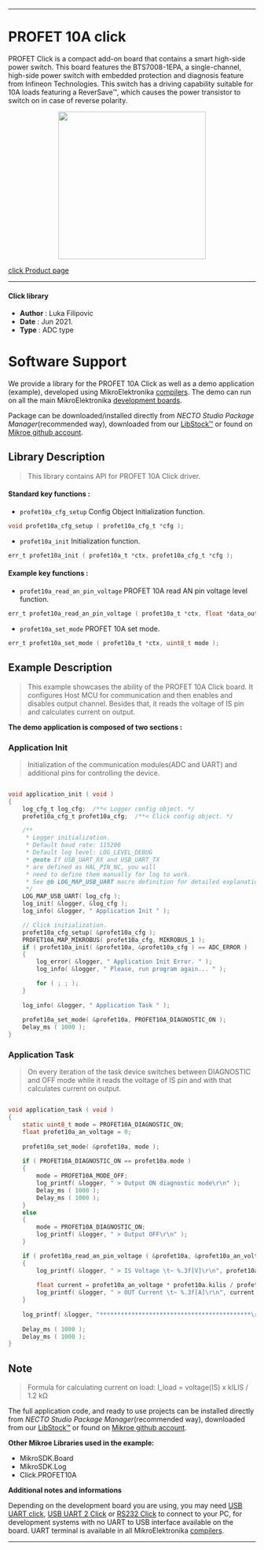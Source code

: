 
---
# PROFET 10A click

PROFET Click is a compact add-on board that contains a smart high-side power switch. This board features the BTS7008-1EPA, a single-channel, high-side power switch with embedded protection and diagnosis feature from Infineon Technologies. This switch has a driving capability suitable for 10A loads featuring a ReverSave™, which causes the power transistor to switch on in case of reverse polarity.

<p align="center">
  <img src="https://download.mikroe.com/images/click_for_ide/profet10a_click.png" height=300px>
</p>

[click Product page](https://www.mikroe.com/profet-click-10a)

---


#### Click library

- **Author**        : Luka Filipovic
- **Date**          : Jun 2021.
- **Type**          : ADC type


# Software Support

We provide a library for the PROFET 10A Click
as well as a demo application (example), developed using MikroElektronika
[compilers](https://www.mikroe.com/necto-studio).
The demo can run on all the main MikroElektronika [development boards](https://www.mikroe.com/development-boards).

Package can be downloaded/installed directly from *NECTO Studio Package Manager*(recommended way), downloaded from our [LibStock&trade;](https://libstock.mikroe.com) or found on [Mikroe github account](https://github.com/MikroElektronika/mikrosdk_click_v2/tree/master/clicks).

## Library Description

> This library contains API for PROFET 10A Click driver.

#### Standard key functions :

- `profet10a_cfg_setup` Config Object Initialization function.
```c
void profet10a_cfg_setup ( profet10a_cfg_t *cfg );
```

- `profet10a_init` Initialization function.
```c
err_t profet10a_init ( profet10a_t *ctx, profet10a_cfg_t *cfg );
```

#### Example key functions :

- `profet10a_read_an_pin_voltage` PROFET 10A read AN pin voltage level function.
```c
err_t profet10a_read_an_pin_voltage ( profet10a_t *ctx, float *data_out );
```

- `profet10a_set_mode` PROFET 10A set mode.
```c
err_t profet10a_set_mode ( profet10a_t *ctx, uint8_t mode );
```

## Example Description

> This example showcases the ability of the PROFET 10A Click board.
It configures Host MCU for communication and then enables 
and disables output channel. Besides that, it reads the voltage 
of IS pin and calculates current on output.

**The demo application is composed of two sections :**

### Application Init

> Initialization of the communication modules(ADC and UART) 
and additional pins for controlling the device.

```c

void application_init ( void )
{
    log_cfg_t log_cfg;  /**< Logger config object. */
    profet10a_cfg_t profet10a_cfg;  /**< Click config object. */

    /** 
     * Logger initialization.
     * Default baud rate: 115200
     * Default log level: LOG_LEVEL_DEBUG
     * @note If USB_UART_RX and USB_UART_TX 
     * are defined as HAL_PIN_NC, you will 
     * need to define them manually for log to work. 
     * See @b LOG_MAP_USB_UART macro definition for detailed explanation.
     */
    LOG_MAP_USB_UART( log_cfg );
    log_init( &logger, &log_cfg );
    log_info( &logger, " Application Init " );

    // Click initialization.
    profet10a_cfg_setup( &profet10a_cfg );
    PROFET10A_MAP_MIKROBUS( profet10a_cfg, MIKROBUS_1 );
    if ( profet10a_init( &profet10a, &profet10a_cfg ) == ADC_ERROR )
    {
        log_error( &logger, " Application Init Error. " );
        log_info( &logger, " Please, run program again... " );

        for ( ; ; );
    }
    
    log_info( &logger, " Application Task " );
    
    profet10a_set_mode( &profet10a, PROFET10A_DIAGNOSTIC_ON );
    Delay_ms ( 1000 );
}

```

### Application Task

> On every iteration of the task device switches between 
DIAGNOSTIC and OFF mode while it reads the voltage of IS pin 
and with that calculates current on output.

```c

void application_task ( void )
{
    static uint8_t mode = PROFET10A_DIAGNOSTIC_ON;
    float profet10a_an_voltage = 0;
    
    profet10a_set_mode( &profet10a, mode );
    
    if ( PROFET10A_DIAGNOSTIC_ON == profet10a.mode )
    {
        mode = PROFET10A_MODE_OFF;
        log_printf( &logger, " > Output ON diagnostic mode\r\n" );
        Delay_ms ( 1000 );
        Delay_ms ( 1000 );
    }
    else
    {
        mode = PROFET10A_DIAGNOSTIC_ON;
        log_printf( &logger, " > Output OFF\r\n" );
    }

    if ( profet10a_read_an_pin_voltage ( &profet10a, &profet10a_an_voltage ) != ADC_ERROR )
    {
        log_printf( &logger, " > IS Voltage \t~ %.3f[V]\r\n", profet10a_an_voltage );
        
        float current = profet10a_an_voltage * profet10a.kilis / profet10a.rsens;
        log_printf( &logger, " > OUT Current \t~ %.3f[A]\r\n", current );
    }  
    
    log_printf( &logger, "*******************************************\r\n" );
    
    Delay_ms ( 1000 );
    Delay_ms ( 1000 );
}

```

## Note

> Formula for calculating current on load: 
I_load = voltage(IS) x kILIS / 1.2 kΩ

The full application code, and ready to use projects can be installed directly from *NECTO Studio Package Manager*(recommended way), downloaded from our [LibStock&trade;](https://libstock.mikroe.com) or found on [Mikroe github account](https://github.com/MikroElektronika/mikrosdk_click_v2/tree/master/clicks).

**Other Mikroe Libraries used in the example:**

- MikroSDK.Board
- MikroSDK.Log
- Click.PROFET10A

**Additional notes and informations**

Depending on the development board you are using, you may need
[USB UART click](https://www.mikroe.com/usb-uart-click),
[USB UART 2 Click](https://www.mikroe.com/usb-uart-2-click) or
[RS232 Click](https://www.mikroe.com/rs232-click) to connect to your PC, for
development systems with no UART to USB interface available on the board. UART
terminal is available in all MikroElektronika
[compilers](https://shop.mikroe.com/compilers).

---
